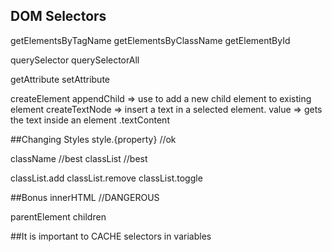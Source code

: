 DOM Selectors
--------------
getElementsByTagName
getElementsByClassName
getElementById

querySelector
querySelectorAll

getAttribute
setAttribute

createElement
appendChild => use to add a new child element to existing element
createTextNode => insert a text in a selected element.
value => gets the text inside an element
.textContent

##Changing Styles
style.{property} //ok

className //best
classList //best

classList.add
classList.remove
classList.toggle

##Bonus
innerHTML //DANGEROUS

parentElement
children

##It is important to CACHE selectors in variables